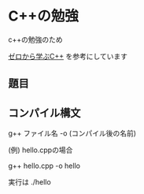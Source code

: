 # C++の勉強

c++の勉強のため  

[ゼロから学ぶC++](https://rinatz.github.io/cpp-book/) を参考にしています

## 題目


## コンパイル構文

g++ ファイル名 -o (コンパイル後の名前)

(例) hello.cppの場合

g++ hello.cpp -o hello

実行は ./hello
